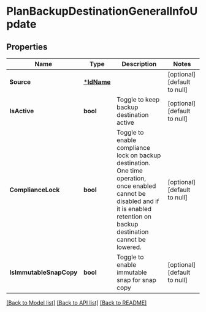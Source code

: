 # PlanBackupDestinationGeneralInfoUpdate

## Properties
Name | Type | Description | Notes
------------ | ------------- | ------------- | -------------
**Source** | [***IdName**](IdName.md) |  | [optional] [default to null]
**IsActive** | **bool** | Toggle to keep backup destination active | [optional] [default to null]
**ComplianceLock** | **bool** | Toggle to enable compliance lock on backup destination. One time operation, once enabled cannot be disabled and if it is enabled retention on backup destination cannot be lowered. | [optional] [default to null]
**IsImmutableSnapCopy** | **bool** | Toggle to enable immutable snap for snap copy | [optional] [default to null]

[[Back to Model list]](../README.md#documentation-for-models) [[Back to API list]](../README.md#documentation-for-api-endpoints) [[Back to README]](../README.md)

